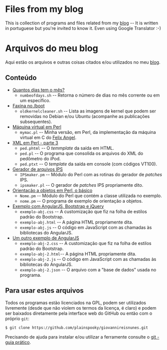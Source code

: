 # Files from my blog

This is collection of programs and files related from my [blog](https://giovannireisnunes.wordpress.com) -- It is written in portuguese  but you're invited to know it. Even using Google Translator :-)

# Arquivos do meu blog

Aqui estão os arquivos e outras coisas citados e/ou utilizados no meu [blog](https://giovannireisnunes.wordpress.com).

## Conteúdo

* [Quantos dias tem o mês?](https://giovannireisnunes.wordpress.com/2015/05/01/quantos-dias-tem-um-mes/)
  * `numbeofdays.sh` -- Retorna o número de dias no mês corrente ou em um específico.
* [Faxina no /boot](https://giovannireisnunes.wordpress.com/2015/05/25/faxina-no-boot/)
  * `oldkernelcleaner.sh` -- Lista as imagens de kernel que podem ser removidas no Debian e/ou Ubuntu (acompanhe as publicações subsequentes).
* [Máquina virtual em Perl](https://giovannireisnunes.wordpress.com/2015/06/01/maquina-virtual-em-perl/)
  * `mymac.pl` -- Minha versão, em Perl, da implementação da máquina virtual em C do [Felix Angel](http://blog.felixangell.com/virtual-machine-in-c/).
* [XML em Perl - parte 3](https://giovannireisnunes.wordpress.com/2015/06/05/xml-em-perl-parte-3/)
  * `ped.phtml` -- O *temmplate* da saída em HTML.
  * `ped.pl` -- O programa que consolida os arquivos do XML do pedômetro do iPod.
  * `ped.ptxt` -- O *template* da saída em console (com códigos VT100).
* [Gerador de arquivos IPS](https://giovannireisnunes.wordpress.com/2015/06/14/gerador-de-arquivos-ips/)
  * `IPSmaker.pm` -- Módulo do Perl com as rotinas do gerador de *patches* IPS.
  * `ipsmaker.pl` -- O gerador de *patches* IPS propriamente dito.
* [Orientação a objetos em Perl, o básico](https://giovannireisnunes.wordpress.com/2015/06/26/um-basico-de-orientacao-a-objetos-em-perl/)
  * `Nome.pm` -- Módulo do Perl que contém a classe utilizada no exemplo.
  * `nome.pm` -- O programa de exemplo de orientação a objetos.
* [Exemplo com AngularJS, Bootstrap e jQuery](https://giovannireisnunes.wordpress.com/2015/07/23/exemplo-com-angularjs-bootstrap-e-jquery/)
  * `exemplo-abj.css` -- A customização que fiz na folha de estilos padrão do Bootstrap.
  * `exemplo-abj.html` -- A página HTML propriamente dita.
  * `exemplo-abj.js` -- O código em JavaScript com as chamadas às bibliotecas do AngularJS.
* [Um outro exemplo de AngularJS](https://giovannireisnunes.wordpress.com/2015/07/31/um-outro-exemplo-de-angularjs/)
  * `exemplo-abj-2.css` -- A customização que fiz na folha de estilos padrão do Bootstrap.
  * `exemplo-abj-2.html`-- A página HTML propriamente dita.
  * `exemplo-abj-2.js` -- O código em JavaScript com as chamadas às bibliotecas do AngularJS.
  * `exemplo-abj-2.json` -- O arquivo com a "base de dados" usada no programa.

## Para usar estes arquivos

Todos os programas estão licenciados na GPL, podem ser utilizados livremente (desde que não violem os termos da licença, é claro) e  podem ser baixados diretamente pela interface web do GitHub ou então com o próprio `git`:

```
$ git clone https://github.com/plainspooky/giovannireisnunes.git
```

Precisando de ajuda para instalar e/ou utilizar a ferramente consulte o [git - guia prático](https://rogerdudler.github.io/git-guide/index.pt_BR.html).
